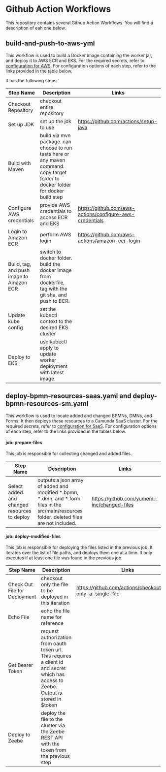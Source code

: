 # Github Action Workflows
This repository contains several Github Action Workflows. You will find a description of eah one below.


## build-and-push-to-aws-yml
This workflow is used to build a Docker image containing the worker jar, and deploy it to AWS ECR and EKS.
For the required secrets, refer to [configuration for AWS](../README.md).
For configuration options of each step, refer to the links provided in the table below.

It has the following steps:


| Step Name                                | Description                                                                                                                         | Links                                                    |
|------------------------------------------|-------------------------------------------------------------------------------------------------------------------------------------|----------------------------------------------------------|
| Checkout Repository                      | checkout entire repository                                                                                                          |                                                          |
| Set up JDK                               | set up the jdk to use                                                                                                               | https://github.com/actions/setup-java                    |
| Build with Maven                         | build via mvn package. can choose to run tests here or any maven command. copy target folder to docker folder for docker build step |                                                          |
| Configure AWS credentials                | provide AWS credentials to access ECR and EKS                                                                                       | https://github.com/aws-actions/configure-aws-credentials |
| Login to Amazon ECR                      | perform AWS login                                                                                                                   | https://github.com/aws-actions/amazon-ecr-login          |
| Build, tag, and push image to Amazon ECR | switch to docker folder. build the docker image from dockerfile, tag with the git sha, and push to ECR.                             |                                                          |
| Update kube config                       | set the kubectl context to the desired EKS cluster                                                                                  |                                                          |
| Deploy to EKS                            | use kubectl apply to update worker deployment with latest image                                                                     |                                                          |


## deploy-bpmn-resources-saas.yaml and deploy-bpmn-resources-sm.yaml
This workflow is used to locate added and changed BPMNs, DMNs, and Forms. It then deploys these resources to a Camunda SaaS cluster.
For the required secrets, refer to [configuration for SaaS](../README.md).
For configuration options of each step, refer to the links provided in the tables below.

#### job: prepare-files
This job is responsible for collecting changed and added files.

| Step Name                                    | Description                                                                                                                                  | Links                                       |
|----------------------------------------------|----------------------------------------------------------------------------------------------------------------------------------------------|---------------------------------------------|
| Select added and changed resources to deploy | outputs a json array of added and modified *.bpmn, *.dmn, and *.form files in the src/main/resources folder. deleted files are not included. | https://github.com/yumemi-inc/changed-files |

#### job: deploy-modified-files
This job is responsible for deploying the files listed in the previous job. It iterates over the list of file paths, and deploys them one at a time.
It only executes if at least one file was found in the previous job.

| Step Name                     | Description                                                                                                                            | Links                                                        |
|-------------------------------|----------------------------------------------------------------------------------------------------------------------------------------|--------------------------------------------------------------|
| Check Out File for Deployment | checkout only the file to be deployed in this iteration                                                                                | https://github.com/actions/checkout#fetch-only-a-single-file |
| Echo File                     | echo the file name for reference                                                                                                       |                                                              |
| Get Bearer Token              | request authorization from oauth token url. This requires a client id and secret which has access to Zeebe. Output is stored in $token |                                                              |
| Deploy to Zeebe               | deploy the file to the cluster via the Zeebe REST API with the token from the previous step                                            |                                                              |

